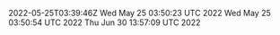 2022-05-25T03:39:46Z
Wed May 25 03:50:23 UTC 2022
Wed May 25 03:50:54 UTC 2022
Thu Jun 30 13:57:09 UTC 2022
